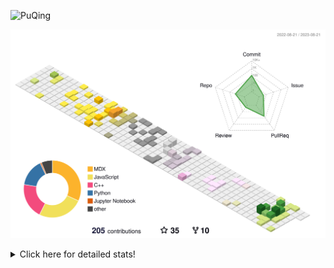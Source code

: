 ![PuQing](https://user-images.githubusercontent.com/27223114/171565019-9a56fae6-b08b-421f-99db-7e830da42371.png)

![](./profile-3d-contrib/profile-season-animate.svg)

<details>
<summary>Click here for detailed stats!</summary>

<!--START_SECTION:waka-->
![Lines of code](https://img.shields.io/badge/From%20Hello%20World%20I%27ve%20Written-772.6%20thousand%20lines%20of%20code-blue)

**🐱 My GitHub Data** 

> 📦 254.4 kB Used in GitHub's Storage 
 > 
> 🏆 147 Contributions in the Year 2023
 > 
> 🚫 Not Opted to Hire
 > 
> 📜 30 Public Repositories 
 > 
> 🔑 27 Private Repositories 
 > 
**I'm an Early 🐤** 

```text
🌞 Morning                343 commits         ███░░░░░░░░░░░░░░░░░░░░░░   13.15 % 
🌆 Daytime                1255 commits        ████████████░░░░░░░░░░░░░   48.12 % 
🌃 Evening                249 commits         ██░░░░░░░░░░░░░░░░░░░░░░░   09.55 % 
🌙 Night                  761 commits         ███████░░░░░░░░░░░░░░░░░░   29.18 % 
```


📊 **This Week I Spent My Time On** 

```text
💬 Programming Languages: 
Python                   1 hr 17 mins        █████████████░░░░░░░░░░░░   50.85 % 
Markdown                 1 hr 7 mins         ███████████░░░░░░░░░░░░░░   44.68 % 
JavaScript               5 mins              █░░░░░░░░░░░░░░░░░░░░░░░░   03.64 % 
XML                      1 min               ░░░░░░░░░░░░░░░░░░░░░░░░░   00.83 % 

🔥 Editors: 
VS Code                  1 hr 24 mins        ██████████████░░░░░░░░░░░   55.32 % 
Obsidian                 1 hr 7 mins         ███████████░░░░░░░░░░░░░░   44.68 % 

💻 Operating System: 
WSL                      1 hr 17 mins        █████████████░░░░░░░░░░░░   50.85 % 
Windows                  1 hr 14 mins        ████████████░░░░░░░░░░░░░   49.15 % 
```


<!--END_SECTION:waka-->
</details>
